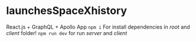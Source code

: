 # launchesSpaceXhistory
React.js + GraphQL + Apollo App
```npm i```   For install dependencies in *root* and *client* folder!
```npm run dev``` for run *server* and *client*

